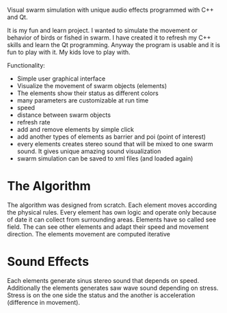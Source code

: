 Visual swarm simulation with unique audio effects programmed with C++ and Qt.

It is my fun and learn project. I wanted to simulate the movement or behavior of birds or fished in swarm.
I have created it to refresh my C++ skills and learn the Qt programming.
Anyway the program is usable and it is fun to play with it. My kids love to play with.

Functionality:
- Simple user graphical interface
- Visualize the movement of swarm objects (elements)
- The elements show their status as different colors
- many parameters are customizable at run time
 - speed
 - distance between swarm objects
 - refresh rate
- add and remove elements by simple click
- add another types of elements as barrier and poi (point of interest)
- every elements creates stereo sound that will be mixed to one swarm sound. It gives unique amazing sound visualization
- swarm simulation can be saved to xml files (and loaded again)

# The Algorithm

The algorithm was designed from scratch. Each element moves according the physical rules.
Every element has own logic and operate only because of date it can collect from surrounding areas.
Elements have so called see field. The can see other elements and adapt their speed and movement direction.
The elements movement are computed iterative

# Sound Effects

Each elements generate sinus stereo sound that depends on speed. Additionally the elements generates saw wave sound depending on stress.
Stress is on the one side the status and the another is acceleration (difference in movement).

